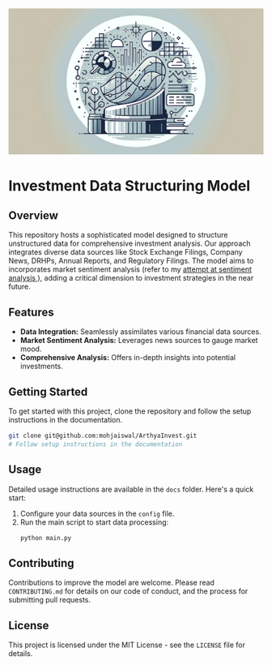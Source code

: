 ![Header Image](headerarthyainvest.png)
---
# Investment Data Structuring Model

## Overview
This repository hosts a sophisticated model designed to structure unstructured data for comprehensive investment analysis. Our approach integrates diverse data sources like Stock Exchange Filings, Company News, DRHPs, Annual Reports, and Regulatory Filings. The model aims to incorporates market sentiment analysis (refer to my [attempt at sentiment analysis ](https://github.com/mohjaiswal/GrabAStock)), adding a critical dimension to investment strategies in the near future.

## Features
- **Data Integration:** Seamlessly assimilates various financial data sources.
- **Market Sentiment Analysis:** Leverages news sources to gauge market mood.
- **Comprehensive Analysis:** Offers in-depth insights into potential investments.

## Getting Started
To get started with this project, clone the repository and follow the setup instructions in the documentation.

```bash
git clone git@github.com:mohjaiswal/ArthyaInvest.git
# Follow setup instructions in the documentation
```

## Usage
Detailed usage instructions are available in the `docs` folder. Here's a quick start:

1. Configure your data sources in the `config` file.
2. Run the main script to start data processing:
   ```bash
   python main.py
   ```

## Contributing
Contributions to improve the model are welcome. Please read `CONTRIBUTING.md` for details on our code of conduct, and the process for submitting pull requests.

## License
This project is licensed under the MIT License - see the `LICENSE` file for details.
